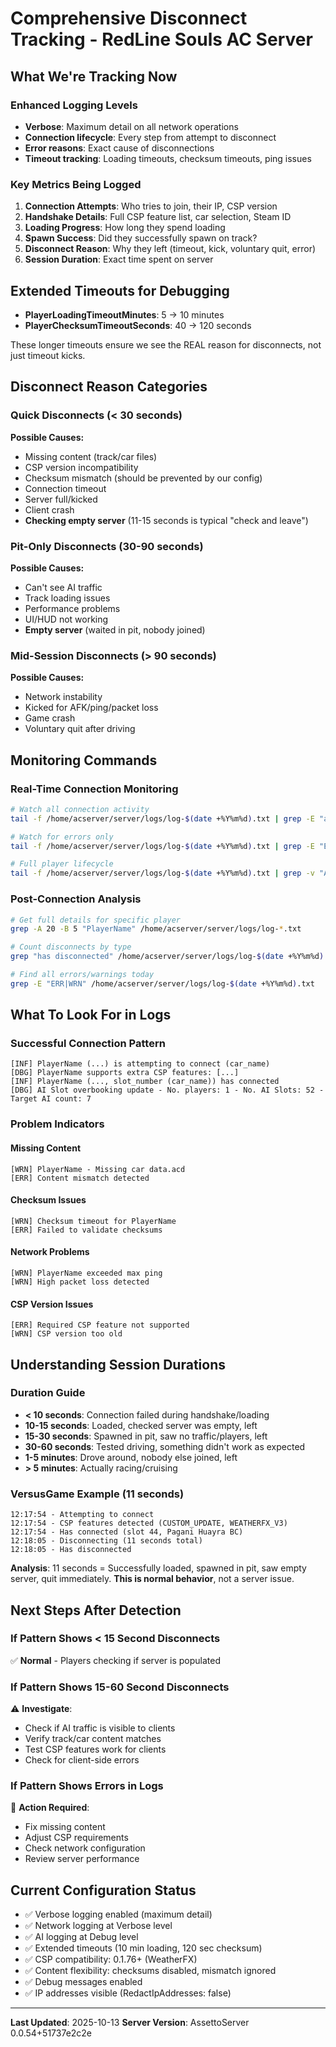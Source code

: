 # Comprehensive Disconnect Tracking - RedLine Souls AC Server

## What We're Tracking Now

### Enhanced Logging Levels
- **Verbose**: Maximum detail on all network operations
- **Connection lifecycle**: Every step from attempt to disconnect
- **Error reasons**: Exact cause of disconnections
- **Timeout tracking**: Loading timeouts, checksum timeouts, ping issues

### Key Metrics Being Logged
1. **Connection Attempts**: Who tries to join, their IP, CSP version
2. **Handshake Details**: Full CSP feature list, car selection, Steam ID
3. **Loading Progress**: How long they spend loading
4. **Spawn Success**: Did they successfully spawn on track?
5. **Disconnect Reason**: Why they left (timeout, kick, voluntary quit, error)
6. **Session Duration**: Exact time spent on server

## Extended Timeouts for Debugging
- **PlayerLoadingTimeoutMinutes**: 5 → 10 minutes
- **PlayerChecksumTimeoutSeconds**: 40 → 120 seconds

These longer timeouts ensure we see the REAL reason for disconnects, not just timeout kicks.

## Disconnect Reason Categories

### Quick Disconnects (< 30 seconds)
**Possible Causes:**
- Missing content (track/car files)
- CSP version incompatibility 
- Checksum mismatch (should be prevented by our config)
- Connection timeout
- Server full/kicked
- Client crash
- **Checking empty server** (11-15 seconds is typical "check and leave")

### Pit-Only Disconnects (30-90 seconds)
**Possible Causes:**
- Can't see AI traffic
- Track loading issues
- Performance problems
- UI/HUD not working
- **Empty server** (waited in pit, nobody joined)

### Mid-Session Disconnects (> 90 seconds)
**Possible Causes:**
- Network instability
- Kicked for AFK/ping/packet loss
- Game crash
- Voluntary quit after driving

## Monitoring Commands

### Real-Time Connection Monitoring
```bash
# Watch all connection activity
tail -f /home/acserver/server/logs/log-$(date +%Y%m%d).txt | grep -E "attempting to connect|has connected|has disconnected|Disconnecting"

# Watch for errors only
tail -f /home/acserver/server/logs/log-$(date +%Y%m%d).txt | grep -E "ERR|WRN|Exception|timeout"

# Full player lifecycle
tail -f /home/acserver/server/logs/log-$(date +%Y%m%d).txt | grep -v "AI Slot overbooking"
```

### Post-Connection Analysis
```bash
# Get full details for specific player
grep -A 20 -B 5 "PlayerName" /home/acserver/server/logs/log-*.txt

# Count disconnects by type
grep "has disconnected" /home/acserver/server/logs/log-$(date +%Y%m%d).txt | wc -l

# Find all errors/warnings today
grep -E "ERR|WRN" /home/acserver/server/logs/log-$(date +%Y%m%d).txt
```

## What To Look For in Logs

### Successful Connection Pattern
```
[INF] PlayerName (...) is attempting to connect (car_name)
[DBG] PlayerName supports extra CSP features: [...]
[INF] PlayerName (..., slot_number (car_name)) has connected
[DBG] AI Slot overbooking update - No. players: 1 - No. AI Slots: 52 - Target AI count: 7
```

### Problem Indicators

#### Missing Content
```
[WRN] PlayerName - Missing car data.acd
[ERR] Content mismatch detected
```

#### Checksum Issues
```
[WRN] Checksum timeout for PlayerName
[ERR] Failed to validate checksums
```

#### Network Problems
```
[WRN] PlayerName exceeded max ping
[WRN] High packet loss detected
```

#### CSP Version Issues
```
[ERR] Required CSP feature not supported
[WRN] CSP version too old
```

## Understanding Session Durations

### Duration Guide
- **< 10 seconds**: Connection failed during handshake/loading
- **10-15 seconds**: Loaded, checked server was empty, left
- **15-30 seconds**: Spawned in pit, saw no traffic/players, left
- **30-60 seconds**: Tested driving, something didn't work as expected
- **1-5 minutes**: Drove around, nobody else joined, left
- **> 5 minutes**: Actually racing/cruising

### VersusGame Example (11 seconds)
```
12:17:54 - Attempting to connect
12:17:54 - CSP features detected (CUSTOM_UPDATE, WEATHERFX_V3)
12:17:54 - Has connected (slot 44, Pagani Huayra BC)
12:18:05 - Disconnecting (11 seconds total)
12:18:05 - Has disconnected
```

**Analysis**: 11 seconds = Successfully loaded, spawned in pit, saw empty server, quit immediately. **This is normal behavior**, not a server issue.

## Next Steps After Detection

### If Pattern Shows < 15 Second Disconnects
✅ **Normal** - Players checking if server is populated

### If Pattern Shows 15-60 Second Disconnects
⚠️ **Investigate**:
- Check if AI traffic is visible to clients
- Verify track/car content matches
- Test CSP features work for clients
- Check for client-side errors

### If Pattern Shows Errors in Logs
🔴 **Action Required**:
- Fix missing content
- Adjust CSP requirements
- Check network configuration
- Review server performance

## Current Configuration Status
- ✅ Verbose logging enabled (maximum detail)
- ✅ Network logging at Verbose level
- ✅ AI logging at Debug level
- ✅ Extended timeouts (10 min loading, 120 sec checksum)
- ✅ CSP compatibility: 0.1.76+ (WeatherFX)
- ✅ Content flexibility: checksums disabled, mismatch ignored
- ✅ Debug messages enabled
- ✅ IP addresses visible (RedactIpAddresses: false)

---
**Last Updated**: 2025-10-13
**Server Version**: AssettoServer 0.0.54+51737e2c2e
